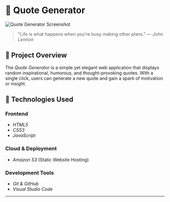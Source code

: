 # 🌟 Quote Generator

![Quote Generator Screenshot](./deb2cd61-9437-4669-9a84-2adbad8ad7ed.png)

> "Life is what happens when you're busy making other plans." — *John Lennon*

## 📝 Project Overview

The *Quote Generator* is a simple yet elegant web application that displays random inspirational, humorous, and thought-provoking quotes. With a single click, users can generate a new quote and gain a spark of motivation or insight.

## 🚀 Technologies Used

### Frontend

- *HTML5*
- *CSS3*
- *JavaScript*

### Cloud & Deployment

- *Amazon S3* (Static Website Hosting)

### Development Tools

- *Git & GitHub*
- *Visual Studio Code*

---
